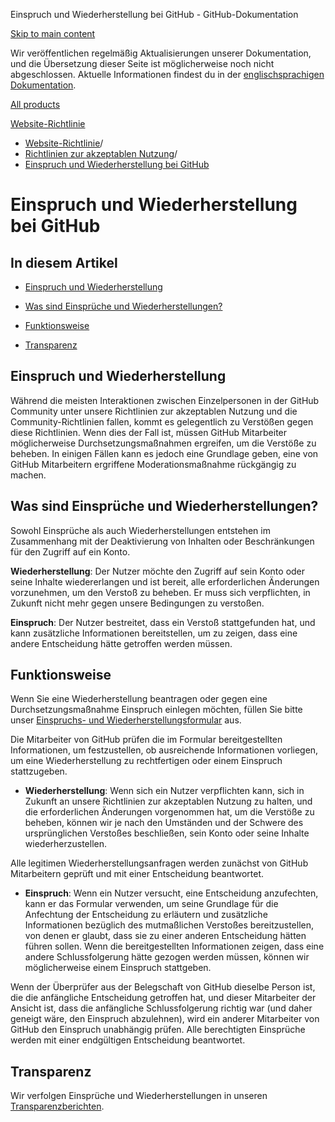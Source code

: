 Einspruch und Wiederherstellung bei GitHub - GitHub-Dokumentation

[Skip to main content](#main-content)

Wir veröffentlichen regelmäßig Aktualisierungen unserer Dokumentation, und die Übersetzung dieser Seite ist möglicherweise noch nicht abgeschlossen. Aktuelle Informationen findest du in der [englischsprachigen Dokumentation](/en).

[All products](/de)

[Website-Richtlinie](/de/site-policy)

* [Website-Richtlinie](/de/site-policy)/
* [Richtlinien zur akzeptablen Nutzung](/de/site-policy/acceptable-use-policies)/
* [Einspruch und Wiederherstellung bei GitHub](/de/site-policy/acceptable-use-policies/github-appeal-and-reinstatement)

Einspruch und Wiederherstellung bei GitHub
==========

In diesem Artikel
----------

* [Einspruch und Wiederherstellung](#appeal-and-reinstatement)

* [Was sind Einsprüche und Wiederherstellungen?](#what-are-appeals-and-reinstatements)

* [Funktionsweise](#how-this-works)

* [Transparenz](#transparency)

[](#appeal-and-reinstatement)Einspruch und Wiederherstellung
----------

Während die meisten Interaktionen zwischen Einzelpersonen in der GitHub Community unter unsere Richtlinien zur akzeptablen Nutzung und die Community-Richtlinien fallen, kommt es gelegentlich zu Verstößen gegen diese Richtlinien. Wenn dies der Fall ist, müssen GitHub Mitarbeiter möglicherweise Durchsetzungsmaßnahmen ergreifen, um die Verstöße zu beheben. In einigen Fällen kann es jedoch eine Grundlage geben, eine von GitHub Mitarbeitern ergriffene Moderationsmaßnahme rückgängig zu machen.

[](#what-are-appeals-and-reinstatements)Was sind Einsprüche und Wiederherstellungen?
----------

Sowohl Einsprüche als auch Wiederherstellungen entstehen im Zusammenhang mit der Deaktivierung von Inhalten oder Beschränkungen für den Zugriff auf ein Konto.

**Wiederherstellung**: Der Nutzer möchte den Zugriff auf sein Konto oder seine Inhalte wiedererlangen und ist bereit, alle erforderlichen Änderungen vorzunehmen, um den Verstoß zu beheben. Er muss sich verpflichten, in Zukunft nicht mehr gegen unsere Bedingungen zu verstoßen.

**Einspruch**: Der Nutzer bestreitet, dass ein Verstoß stattgefunden hat, und kann zusätzliche Informationen bereitstellen, um zu zeigen, dass eine andere Entscheidung hätte getroffen werden müssen.

[](#how-this-works)Funktionsweise
----------

Wenn Sie eine Wiederherstellung beantragen oder gegen eine Durchsetzungsmaßnahme Einspruch einlegen möchten, füllen Sie bitte unser [Einspruchs- und Wiederherstellungsformular](https://support.github.com/contact/reinstatement) aus.

Die Mitarbeiter von GitHub prüfen die im Formular bereitgestellten Informationen, um festzustellen, ob ausreichende Informationen vorliegen, um eine Wiederherstellung zu rechtfertigen oder einem Einspruch stattzugeben.

* **Wiederherstellung**: Wenn sich ein Nutzer verpflichten kann, sich in Zukunft an unsere Richtlinien zur akzeptablen Nutzung zu halten, und die erforderlichen Änderungen vorgenommen hat, um die Verstöße zu beheben, können wir je nach den Umständen und der Schwere des ursprünglichen Verstoßes beschließen, sein Konto oder seine Inhalte wiederherzustellen.

Alle legitimen Wiederherstellungsanfragen werden zunächst von GitHub Mitarbeitern geprüft und mit einer Entscheidung beantwortet.

* **Einspruch**: Wenn ein Nutzer versucht, eine Entscheidung anzufechten, kann er das Formular verwenden, um seine Grundlage für die Anfechtung der Entscheidung zu erläutern und zusätzliche Informationen bezüglich des mutmaßlichen Verstoßes bereitzustellen, von denen er glaubt, dass sie zu einer anderen Entscheidung hätten führen sollen. Wenn die bereitgestellten Informationen zeigen, dass eine andere Schlussfolgerung hätte gezogen werden müssen, können wir möglicherweise einem Einspruch stattgeben.

Wenn der Überprüfer aus der Belegschaft von GitHub dieselbe Person ist, die die anfängliche Entscheidung getroffen hat, und dieser Mitarbeiter der Ansicht ist, dass die anfängliche Schlussfolgerung richtig war (und daher geneigt wäre, den Einspruch abzulehnen), wird ein anderer Mitarbeiter von GitHub den Einspruch unabhängig prüfen. Alle berechtigten Einsprüche werden mit einer endgültigen Entscheidung beantwortet.

[](#transparency)Transparenz
----------

Wir verfolgen Einsprüche und Wiederherstellungen in unseren [Transparenzberichten](https://github.blog/2022-01-27-2021-transparency-report/#Appeals_and_other_reinstatements).

